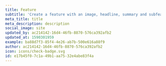 ```yaml
---
title: Feature
subtitle: 'Create a feature with an image, headline, summary and subfeatures.'
meta_title: title
meta_description: description
social_image: site
updated_by: ac214142-16d4-46fb-8870-576ca392afb2
updated_at: 1590301959
example: ba88d7f3-85f4-4e26-ab7b-500e616a88f9
author: ac214142-16d4-46fb-8870-576ca392afb2
icon: icons/check-badge.svg
id: e17b45f0-7c1a-49b1-aa75-32e4abe83f4a
---
```

